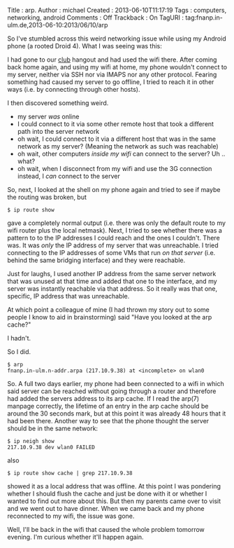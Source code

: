 Title     : arp.
Author    : michael
Created   : 2013-06-10T11:17:19
Tags      : computers, networking, android
Comments  : Off
Trackback : On
TagURI    : tag:fnanp.in-ulm.de,2013-06-10:2013/06/10/arp

So I've stumbled across this weird networking issue while using my Android
phone (a rooted Droid 4). What I was seeing was this:

I had gone to our [club](http://www.in-ulm.de) hangout and had used the
wifi there. After coming back home again, and using my wifi at home, my
phone wouldn't connect to my server, neither via SSH nor via IMAPS nor any
other protocol. Fearing something had caused my server to go offline, I
tried to reach it in other ways (i.e. by connecting through other hosts).

I then discovered something weird.

* my server _was_ online
* I could connect to it via some other remote host that took a different
 path into the server network
* oh wait, I could connect to it via a different host that was in the same
 network as my server? (Meaning the network as such was reachable)
* oh wait, other computers _inside my wifi_ can connect to the server? Uh
 .. what?
* oh wait, when I disconnect from my wifi and use the 3G connection
 instead, I _can_ connect to the server

So, next, I looked at the shell on my phone again and tried to see if
maybe the routing was broken, but 

    $ ip route show

gave a completely normal output (i.e. there was only the default route to
my wifi router plus the local netmask). Next, I tried to see whether there
was a pattern to to the IP addresses I could reach and the ones I
couldn't. There was. It was _only_ the IP address of my server that was
unreachable. I tried connecting to the IP addresses of some VMs that run
_on that server_ (i.e. behind the same bridging interface) and they were
reachable.

Just for laughs, I used another IP address from the same server network
that was unused at that time and added that one to the interface, and
my server was instantly reachable via that address. So it really was that
one, specific, IP address that was unreachable.

At which point a colleague of mine (I had thrown my story out to some
people I know to aid in brainstorming) said "Have you looked at the arp
cache?"

I hadn't.

So I did.

    $ arp
    fnanp.in-ulm.n-addr.arpa (217.10.9.38) at <incomplete> on wlan0

So. A full two days earlier, my phone had been connected to a wifi in
which said server can be reached without going through a router and
therefore had added the servers address to its arp cache. If I read the
arp(7) manpage correctly, the lifetime of an entry in the arp cache should
be around the 30 seconds mark, but at this point it was already 48 hours
that it had been there. Another way to see that the phone thought the
server should be in the same network:

    $ ip neigh show
    217.10.9.38 dev wlan0 FAILED

also

    $ ip route show cache | grep 217.10.9.38

showed it as a local address that was offline. At this point I was
pondering whether I should flush the cache and just be done with it or
whether I wanted to find out more about this. But then my parents came
over to visit and we went out to have dinner. When we came back and my
phone reconnected to my wifi, the issue was gone.

Well, I'll be back in the wifi that caused the whole problem tomorrow
evening. I'm curious whether it'll happen again.
